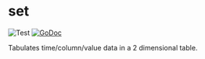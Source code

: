 # set
![Test](https://github.com/clambin/go-common/workflows/Test/badge.svg)
[![GoDoc](https://pkg.go.dev/badge/github.com/clambin/go-common/set?utm_source=godoc)](http://pkg.go.dev/github.com/clambin/go-common/set)

Tabulates time/column/value data in a 2 dimensional table.
